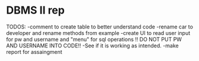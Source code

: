 # DBMS II rep
TODOS:  -comment to create table to better understand code
	-rename car to developer and rename methods from example
	-create UI to read user input for pw and username and "menu" for sql operations !! DO NOT PUT PW AND USERNAME INTO CODE!!
	-See if it is working as intended.
	-make report for assaingment

